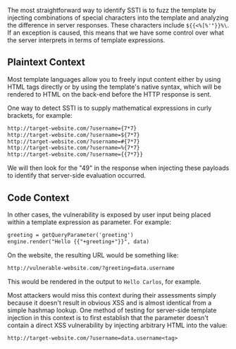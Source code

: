 The most straightforward way to identify SSTI is to fuzz the template by injecting combinations of special characters into the template and analyzing the difference in server responses. These characters include `${{<%[%'"}}%\`. If an exception is caused, this means that we have some control over what the server interprets in terms of template expressions.
## Plaintext Context
Most template languages allow you to freely input content either by using HTML tags directly or by using the template's native syntax, which will be rendered to HTML on the back-end before the HTTP response is sent.

One way to detect SSTI is to supply mathematical expressions in curly brackets, for example:
```txt
http://target-website.com/?username={7*7}
http://target-website.com/?username=${7*7}
http://target-website.com/?username=#{7*7}
http://target-website.com/?username=%{7*7}
http://target-website.com/?username={{7*7}}
```
We will then look for the "49" in the response when injecting these payloads to identify that server-side evaluation occurred.
## Code Context
In other cases, the vulnerability is exposed by user input being placed within a template expression as parameter. For example:
```txt
greeting = getQueryParameter('greeting')
engine.render("Hello {{"+greeting+"}}", data)
```
On the website, the resulting URL would be something like:
```txt
http://vulnerable-website.com/?greeting=data.username
```
This would be rendered in the output to `Hello Carlos`, for example.

Most attackers would miss this context during their assessments simply because it doesn't result in obvious XSS and is almost identical from a simple hashmap lookup. One method of testing for server-side template injection in this context is to first establish that the parameter doesn't contain a direct XSS vulnerability by injecting arbitrary HTML into the value:
```txt
http://target-website.com/?username=data.username<tag>
```